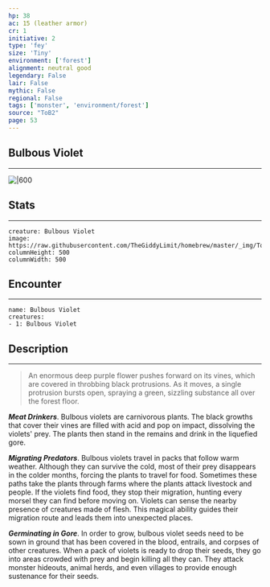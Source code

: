 ```yaml
---
hp: 38
ac: 15 (leather armor)
cr: 1
initiative: 2
type: 'fey'    
size: 'Tiny'
environment: ['forest']
alignment: neutral good
legendary: False
lair: False
mythic: False
regional: False
tags: ['monster', 'environment/forest']
source: "ToB2"
page: 53
---
```


## Bulbous Violet
---

![|600](https://raw.githubusercontent.com/TheGiddyLimit/homebrew/master/_img/ToB2/creature/Bulbous%20Violet.webp)

## Stats
---

```statblock
creature: Bulbous Violet
image: https://raw.githubusercontent.com/TheGiddyLimit/homebrew/master/_img/ToB2/creature/token/Bulbous%20Violet%20%28Token%29.png
columnHeight: 500
columnWidth: 500
```

## Encounter
---

```encounter-table
name: Bulbous Violet
creatures:
- 1: Bulbous Violet
```

## Description
---
>An enormous deep purple flower pushes forward on its vines, which are covered in throbbing black protrusions. As it moves, a single protrusion bursts open, spraying a green, sizzling substance all over the forest floor.

**_Meat Drinkers_**. Bulbous violets are carnivorous plants. The black growths that cover their vines are filled with acid and pop on impact, dissolving the violets' prey. The plants then stand in the remains and drink in the liquefied gore.

**_Migrating Predators_**. Bulbous violets travel in packs that follow warm weather. Although they can survive the cold, most of their prey disappears in the colder months, forcing the plants to travel for food. Sometimes these paths take the plants through farms where the plants attack livestock and people. If the violets find food, they stop their migration, hunting every morsel they can find before moving on. Violets can sense the nearby presence of creatures made of flesh. This magical ability guides their migration route and leads them into unexpected places.

**_Germinating in Gore_**. In order to grow, bulbous violet seeds need to be sown in ground that has been covered in the blood, entrails, and corpses of other creatures. When a pack of violets is ready to drop their seeds, they go into areas crowded with prey and begin killing all they can. They attack monster hideouts, animal herds, and even villages to provide enough sustenance for their seeds.






